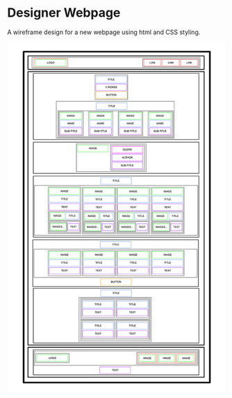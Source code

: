 # Designer Webpage

A wireframe design for a new webpage using html and CSS styling.

![Wireframe Image][def]


[def]: image.jpg
